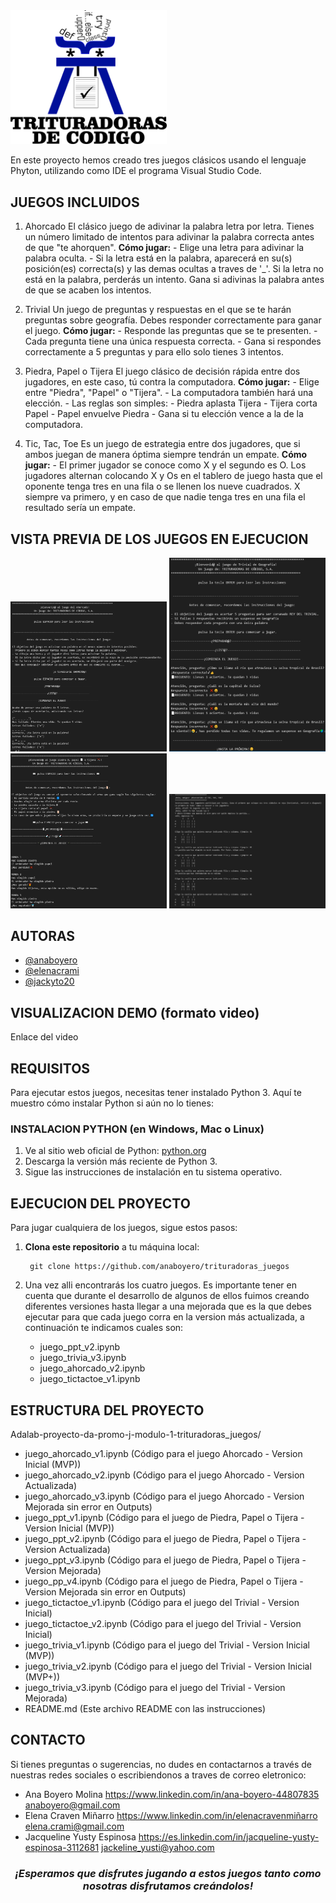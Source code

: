 <img src="https://github.com/jackyto20/mi_primer_repo/blob/main/logo.png" width="250"/>

En este proyecto hemos creado tres juegos clásicos usando el lenguaje Phyton, utilizando como IDE el programa Visual Studio Code.

## JUEGOS INCLUIDOS

1. Ahorcado El clásico juego de adivinar la palabra letra por letra. Tienes un número limitado de intentos  para adivinar la palabra correcta antes de que "te ahorquen". **Cómo jugar:** - Elige una letra para adivinar la palabra oculta. - Si la letra está en la palabra, aparecerá en su(s) posición(es) correcta(s) y las demas ocultas a traves de '_'.  Si la letra no está en la palabra, perderás un intento. Gana si adivinas la palabra antes de que se acaben los intentos.

3. Trivial Un juego de preguntas y respuestas en el que se te harán preguntas sobre geografía. Debes responder correctamente para ganar el juego. **Cómo jugar:** - Responde las preguntas que se te presenten. - Cada pregunta tiene una única respuesta correcta. - Gana si respondes correctamente a  5 preguntas y para ello solo tienes 3 intentos. 

4. Piedra, Papel o Tijera El juego clásico de decisión rápida entre dos jugadores, en este caso, tú contra la computadora.  **Cómo jugar:** - Elige entre "Piedra", "Papel" o "Tijera". - La computadora también hará una elección. - Las reglas son simples: - Piedra aplasta Tijera - Tijera corta Papel - Papel envuelve Piedra - Gana si tu elección vence a la de la computadora.
 


5. Tic, Tac, Toe Es un juego de estrategia entre dos jugadores, que si ambos juegan de manera óptima siempre tendrán un empate. 
 **Cómo jugar:** -  El primer jugador se conoce como X y el segundo es O. Los jugadores alternan colocando X y Os en el tablero de juego hasta que el oponente tenga tres en una fila o se llenen los nueve cuadrados. X siempre va primero, y en caso de que nadie tenga tres en una fila el resultado sería un empate.

 ## VISTA PREVIA DE LOS JUEGOS EN EJECUCION

 <img src="https://github.com/jackyto20/mi_primer_repo/blob/main/ahorcado.PNG" width="250"/>

 <img src="https://github.com/jackyto20/mi_primer_repo/blob/main/trivia.PNG" width="250"/>

 <img src="https://github.com/jackyto20/mi_primer_repo/blob/main/ppt.PNG" width="250"/>

 <img src="https://github.com/jackyto20/mi_primer_repo/blob/main/tictactoe.PNG" width="250"/>


## AUTORAS

- [@anaboyero](https://github.com/anaboyero)
- [@elenacrami](https://github.com/elenacrami)
- [@jackyto20](https://github.com/jackyto20)


## VISUALIZACION DEMO (formato video)

Enlace del video 


## REQUISITOS

Para ejecutar estos juegos, necesitas tener instalado Python 3. Aquí te muestro cómo instalar Python si aún no lo tienes:

### INSTALACION PYTHON (en Windows, Mac o Linux)

1. Ve al sitio web oficial de Python: [python.org](https://www.python.org/)
2. Descarga la versión más reciente de Python 3.
3. Sigue las instrucciones de instalación en tu sistema operativo.

## EJECUCION DEL PROYECTO

Para jugar cualquiera de los juegos, sigue estos pasos:

1. **Clona este repositorio** a tu máquina local:
 
        git clone https://github.com/anaboyero/trituradoras_juegos

2. Una vez alli encontrarás los cuatro juegos. Es importante tener en cuenta que durante el desarrollo de algunos de ellos fuimos creando diferentes versiones hasta llegar a una  mejorada que es la que debes ejecutar para que cada juego corra en la version más actualizada, a continuación te indicamos cuales son:
   
    - juego_ppt_v2.ipynb
    - juego_trivia_v3.ipynb
    - juego_ahorcado_v2.ipynb
    - juego_tictactoe_v1.ipynb


## ESTRUCTURA DEL PROYECTO

Adalab-proyecto-da-promo-j-modulo-1-trituradoras_juegos/

- juego_ahorcado_v1.ipynb (Código para el juego Ahorcado - Version Inicial (MVP))
- juego_ahorcado_v2.ipynb (Código para el juego Ahorcado - Version Actualizada)
- juego_ahorcado_v3.ipynb (Código para el juego Ahorcado - Version Mejorada sin error en Outputs)
- juego_ppt_v1.ipynb  (Código para el juego de Piedra, Papel o Tijera - Version Inicial (MVP))
- juego_ppt_v2.ipynb  (Código para el juego de Piedra, Papel o Tijera - Version Actualizada)
- juego_ppt_v3.ipynb (Código para el juego de Piedra, Papel o Tijera - Version Mejorada)
- juego_pp_v4.ipynb (Código para el juego de Piedra, Papel o Tijera - Version Mejorada sin error en Outputs)
- juego_tictactoe_v1.ipynb (Código para el juego del Trivial - Version Inicial)
- juego_tictactoe_v2.ipynb (Código para el juego del Trivial - Version Inicial)
- juego_trivia_v1.ipynb (Código para el juego del Trivial - Version Inicial (MVP))
- juego_trivia_v2.ipynb (Código para el juego del Trivial - Version Inicial (MVP+))
- juego_trivia_v3.ipynb (Código para el juego del Trivial - Version Mejorada)
- README.md (Este archivo README con las instrucciones)


## CONTACTO

Si tienes preguntas o sugerencias, no dudes en contactarnos  a través de nuestras redes sociales o escribiendonos a traves de correo eletronico: 

- Ana Boyero Molina 
https://www.linkedin.com/in/ana-boyero-44807835
anaboyero@gmail.com
- Elena Craven Miñarro 
https://www.linkedin.com/in/elenacravenmiñarro
elena.crami@gmail.com
- Jacqueline Yusty Espinosa 
https://es.linkedin.com/in/jacqueline-yusty-espinosa-3112681
jackeline_yusti@yahoo.com


<P></P>

<h3 align="center"><em>¡Esperamos que disfrutes jugando a estos juegos tanto como nosotras disfrutamos creándolos!</em></h3>
